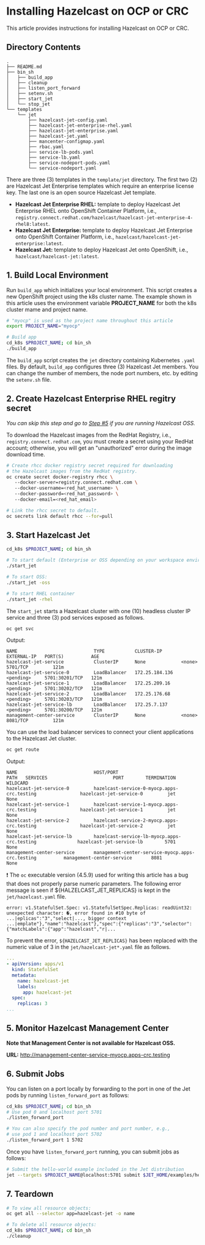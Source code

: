 # Installing Hazelcast on OCP or CRC

This article provides instructions for installing Hazelcast on OCP or CRC.

## Directory Contents

```console
.
├── README.md
├── bin_sh
│   ├── build_app
│   ├── cleanup
│   ├── listen_port_forward
│   ├── setenv.sh
│   ├── start_jet
│   └── stop_jet
└── templates
    └── jet
        ├── hazelcast-jet-config.yaml
        ├── hazelcast-jet-enterprise-rhel.yaml
        ├── hazelcast-jet-enterprise.yaml
        ├── hazelcast-jet.yaml
        ├── mancenter-configmap.yaml
        ├── rbac.yaml
        ├── service-lb-pods.yaml
        ├── service-lb.yaml
        ├── service-nodeport-pods.yaml
        └── service-nodeport.yaml
```

There are three (3) templates in the `template/jet` directory. The first two (2) are Hazelcast Jet Enterprise templates which require an enterprise license key. The last one is an open source Hazelcast Jet template.

* **Hazelcast Jet Enterprise RHEL:** template to deploy Hazelcast Jet Enterprise RHEL onto OpenShift Container Platform, i.e., `registry.connect.redhat.com/hazelcast/hazelcast-jet-enterprise-4-rhel8:latest`.
* **Hazelcast Jet Enterprise:** template to deploy Hazelcast Jet Enterprise onto OpenShift Container Platform, i.e., `hazelcast/hazelcast-jet-enterprise:latest`.
* **Hazelcast Jet:** template to deploy Hazelcast Jet onto OpenShift, i.e., `hazelcast/hazelcast-jet:latest`.

## 1. Build Local Environment

Run `build_app` which initializes your local environment. This script creates a new OpenShift project using the k8s cluster name. The example shown in this article uses the environment variable **PROJECT_NAME** for both the k8s cluster mame and project name.

```bash
# "myocp" is used as the project name throughout this article
export PROJECT_NAME="myocp"

# Build app
cd_k8s $PROJECT_NAME; cd bin_sh
./build_app
```

The `build_app` script creates the `jet` directory containing Kubernetes `.yaml` files. By default, `build_app` configures three (3) Hazelcast Jet members. You can change the number of members, the node port numbers, etc. by editing the `setenv.sh` file.

## 2. Create Hazelcast Enterprise RHEL regitry secret

_You can skip this step and go to [Step #5](#5-start-hazelcast) if you are running Hazelcast OSS._

To download the Hazelcast images from the RedHat Registry, i.e., `registry.connect.redhat.com`, you must create a secret using your RedHat account; otherwise, you will get an "unauthorized" error during the image download time.

```bash
# Create rhcc docker registry secret required for downloading  
# the Hazelcast images from the RedHat registry.  
oc create secret docker-registry rhcc \  
   --docker-server=registry.connect.redhat.com \  
   --docker-username=<red_hat_username> \  
   --docker-password=<red_hat_password> \  
   --docker-email=<red_hat_email>

# Link the rhcc secret to default.  
oc secrets link default rhcc --for=pull
```

## 3. Start Hazelcast Jet

```bash
cd_k8s $PROJECT_NAME; cd bin_sh

# To start default (Enterprise or OSS depending on your workspace environment)
./start_jet

# To start OSS:
./start_jet -oss

# To start RHEL container
./start_jet -rhel
```

The `start_jet` starts a Hazelcast cluster with one (10) headless cluster IP service and three (3) pod services exposed as follows.

```bash
oc get svc
```

Output:

```console
NAME                            TYPE           CLUSTER-IP       EXTERNAL-IP   PORT(S)          AGE
hazelcast-jet-service           ClusterIP      None             <none>        5701/TCP         121m
hazelcast-jet-service-0         LoadBalancer   172.25.184.136   <pending>     5701:30201/TCP   121m
hazelcast-jet-service-1         LoadBalancer   172.25.209.16    <pending>     5701:30202/TCP   121m
hazelcast-jet-service-2         LoadBalancer   172.25.176.68    <pending>     5701:30203/TCP   121m
hazelcast-jet-service-lb        LoadBalancer   172.25.7.137     <pending>     5701:30200/TCP   121m
management-center-service       ClusterIP      None             <none>        8081/TCP         121m
```

You can use the load balancer services to connect your client applications to the Hazelcast Jet cluster.

```bash
oc get route
```

Output:

```console
NAME                            HOST/PORT                                          PATH   SERVICES                        PORT        TERMINATION   WILDCARD
hazelcast-jet-service-0         hazelcast-service-0-myocp.apps-crc.testing                hazelcast-jet-service-0         jet                       None
hazelcast-jet-service-1         hazelcast-service-1-myocp.apps-crc.testing                hazelcast-jet-service-1         jet                       None
hazelcast-jet-service-2         hazelcast-service-2-myocp.apps-crc.testing                hazelcast-jet-service-2         jet                       None
hazelcast-jet-service-lb        hazelcast-service-lb-myocp.apps-crc.testing               hazelcast-jet-service-lb        5701                      None
management-center-service       management-center-service-myocp.apps-crc.testing          management-center-service       8081                      None
```

:exclamation: The `oc` executable version (4.5.9) used for writing this article has a bug that does not properly parse numeric parameters. The following error message is seen if ${HALZELCAST_JET_REPLICAS} is kept in the `jet/hazelcast.yaml` file. 

```console
error: v1.StatefulSet.Spec: v1.StatefulSetSpec.Replicas: readUint32: unexpected character: �, error found in #10 byte of ...|eplicas":"3","select|..., bigger context ...|emplate"},"name":"hazelcast"},"spec":{"replicas":"3","selector":{"matchLabels":{"app":"hazelcast","r|...
```

To prevent the error, `${HAZELCAST_JET_REPLICAS}` has been replaced with  the numeric value of 3 in the `jet/hazelcast-jet*.yaml` file as follows.

```yaml
...  
- apiVersion: apps/v1  
  kind: StatefulSet  
  metadata:  
    name: hazelcast-jet
    labels:  
      app: hazelcast-jet
  spec:  
    replicas: 3  
...
```

## 5. Monitor Hazelcast Management Center

**Note that Management Center is not available for Hazelcast OSS.**

**URL:** <http://management-center-service-myocp.apps-crc.testing>

## 6. Submit Jobs

You can listen on a port locally by forwarding to the port in one of the Jet pods by running `listen_forward_port` as follows:

```bash
cd_k8s $PROJECT_NAME; cd bin_sh
# Use pod 0 and localhost port 5701
./listen_forward_port

# You can also specify the pod number and port number, e.g.,
# use pod 1 and localhost port 5702
./listen_forward_port 1 5702
```

Once you have `listen_forward_port` running, you can submit jobs as follows:

```bash
# Submit the hello-world example included in the Jet distribution
jet --targets $PROJECT_NAME@localhost:5701 submit $JET_HOME/examples/hello-world.jar
```

## 7. Teardown

```bash
# To view all resource objects:  
oc get all --selector app=hazelcast-jet -o name

# To delete all resource objects:  
cd_k8s $PROJECT_NAME; cd bin_sh
./cleanup
```
